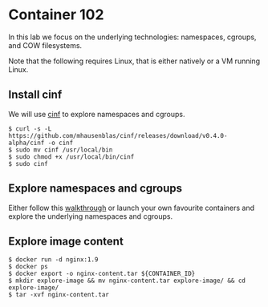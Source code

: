 # Container 102

In this lab we focus on the underlying technologies: namespaces, cgroups, and COW filesystems.

Note that the following requires Linux, that is either natively or a VM running Linux.

## Install cinf

We will use [cinf](https://github.com/mhausenblas/cinf) to explore namespaces and cgroups.

```
$ curl -s -L https://github.com/mhausenblas/cinf/releases/download/v0.4.0-alpha/cinf -o cinf
$ sudo mv cinf /usr/local/bin
$ sudo chmod +x /usr/local/bin/cinf
$ sudo cinf
```

## Explore namespaces and cgroups

Either follow this [walkthrough](https://github.com/mhausenblas/cinf/blob/master/walkthrough.md) or launch your own favourite containers and explore the underlying namespaces and cgroups.

## Explore image content

```
$ docker run -d nginx:1.9
$ docker ps
$ docker export -o nginx-content.tar ${CONTAINER_ID}
$ mkdir explore-image && mv nginx-content.tar explore-image/ && cd explore-image/
$ tar -xvf nginx-content.tar
```